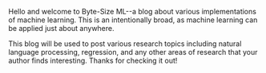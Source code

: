Hello and welcome to Byte-Size ML--a blog about various implementations of machine learning. This is an intentionally broad, as machine learning can be applied just about anywhere.

This blog will be used to post various research topics including natural language processing, regression, and any other areas of research that your author finds interesting. Thanks for checking it out! 
